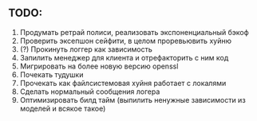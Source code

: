 ## TODO:
1. Продумать ретрай полиси, реализовать экспоненциальный бэкоф
1. Проверить эксепшон сейфити, в целом проревьювить хуйню
1. (?) Прокинуть логгер как зависимость
1. Запилить менеджер для клиента и отрефакторить с ним код
1. Мигрировать на более новую версию openssl
1. Почекать тудушки
1. Прочекать как файлсистемовая хуйня работает с локалями
1. Сделать нормальный сообщения логера
1. Оптимизировать билд тайм (выпилить ненужные зависимости из моделей и всякое такое)